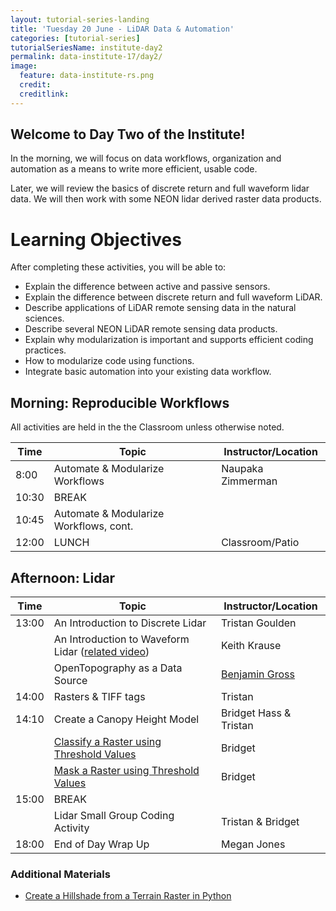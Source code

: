```yaml
---
layout: tutorial-series-landing
title: 'Tuesday 20 June - LiDAR Data & Automation'
categories: [tutorial-series]
tutorialSeriesName: institute-day2
permalink: data-institute-17/day2/
image:
  feature: data-institute-rs.png
  credit:
  creditlink:
---
```


## Welcome to Day Two of the Institute!

In the morning, we will focus on data workflows, organization and automation as 
a means to write more efficient, usable code.

Later, we will review the basics of discrete return and full waveform lidar data.
We will then work with some NEON lidar derived raster data products.

<div id="objectives" markdown="1">

# Learning Objectives

After completing these activities, you will be able to:

* Explain the difference between active and passive sensors.
* Explain the difference between discrete return and full waveform LiDAR.
* Describe applications of LiDAR remote sensing data in the natural sciences. 
* Describe several NEON LiDAR remote sensing data products.
* Explain why modularization is important and supports efficient coding practices.
* How to modularize code using functions.
* Integrate basic automation into your existing data workflow. 


</div>


## Morning: Reproducible Workflows

All activities are held in the the Classroom unless otherwise noted.

| Time | Topic | Instructor/Location |
|------|-------|------------|
|  8:00 | Automate & Modularize Workflows | Naupaka Zimmerman |
| 10:30 | BREAK| |
| 10:45 | Automate & Modularize Workflows, cont. | |
| 12:00 | LUNCH| Classroom/Patio |

## Afternoon: Lidar

| Time | Topic | Instructor/Location |
|------|-------|------------|
| 13:00  | An Introduction to Discrete Lidar  | Tristan Goulden |
| 		 | An Introduction to Waveform Lidar (<a href="https://youtu.be/jaARDWeyNDE" target="_blank">related video</a>) | Keith Krause |
| 		 | OpenTopography as a Data Source  | <a href="http://dornsife.usc.edu/mbg/" target="_blank">Benjamin Gross</a>|
| 14:00  | Rasters & TIFF tags | Tristan |
| 14:10	 | Create a Canopy Height Model| Bridget Hass & Tristan |
| 		 | <a href="{{ site.baseurl }}/lidar/classify-raster-thresholds-py/" target="_blank">Classify a Raster using Threshold Values</a> | Bridget |
| 		 | <a href="{{ site.baseurl }}/lidar/mask-raster-py/" target="_blank">Mask a Raster using Threshold Values</a> | Bridget |
| 15:00  | BREAK |  |
| 		 | Lidar Small Group Coding Activity | Tristan & Bridget |
| 18:00  | End of Day Wrap Up  | Megan Jones|


### Additional Materials

* <a href="{{ site.baseurl }}/lidar/create-hillshade-py/" target="_blank">Create a Hillshade from a Terrain Raster in Python</a>
